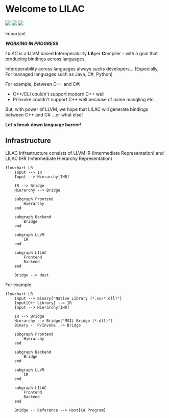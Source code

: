# Welcome to LILAC

![](https://img.shields.io/github/license/Sharp0802/lilac)
![](https://img.shields.io/github/repo-size/Sharp0802/lilac)
![](https://img.shields.io/github/commit-activity/m/Sharp0802/lilac)

> [!IMPORTANT]
> ***WORKING IN PROGRESS***

*LILAC* is a **L**LVM based **I**nteroperability **LA**yer **C**ompiler -
with a goal that producing bindings across languages.

Interoperability across languages always sucks developers...
(Especially, For managed languages such as Java, C#, Python)

For example, between C++ and C#:

- C++/CLI couldn't support modern C++ well
- P/Invoke couldn't support C++ well because of name mangling etc.

But, with power of LLVM, we hope that LILAC will generate bindings between C++ and C# ...or what else!

**Let's break down language barrier!**

## Infrastructure

LILAC Infrastructure consists of
LLVM IR (Intermediate Representation) and 
LILAC IHR (Intermediate Hierarchy Representation)

```mermaid
flowchart LR
    Input --> IR
    Input --> Hierarchy[IHR]

    IR --> Bridge
    Hierarchy --> Bridge

    subgraph Frontend
        Hierarchy
    end

    subgraph Backend
        Bridge
    end

    subgraph LLVM
        IR
    end

    subgraph LILAC
        Frontend
        Backend
    end

    Bridge --> Host
```

For example:

```mermaid
flowchart LR
    Input --> Binary["Native Library (*.so/*.dll)"]
    Input[C++ Library] --> IR
    Input --> Hierarchy[IHR]

    IR --> Bridge
    Hierarchy --> Bridge["MSIL Bridge (*.dll)"]
    Binary -. P/Invoke .-> Bridge

    subgraph Frontend
        Hierarchy
    end

    subgraph Backend
        Bridge
    end

    subgraph LLVM
        IR
    end

    subgraph LILAC
        Frontend
        Backend
    end

    Bridge -- Reference --> Host[C# Program]
```
